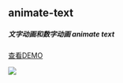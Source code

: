 ## animate-text

##### 文字动画和数字动画 animate text

[查看DEMO](http://qgh810.github.io/src/animate-text/index.html)

<img src="https://raw.githubusercontent.com/qgh810/qgh810.github.io/master/src/animate-text/assets/images/demo.gif" />
